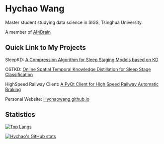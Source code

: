 # Hychao Wang
Master student studying data science in SIGS, Tsinghua University.

A member of [AI4Brain](https://AI4Brain.github.io)
## Quick Link to My Projects
SleepKD: [A Compression Algorithm for Sleep Staging Models based on KD](https://github.com/HychaoWang/SleepKD)

OSTKD: [Online Spatial Temporal Knowledge Distillation for Sleep Stage Classification](https://github.com/HychaoWang/OSTKD)

HighSpeed Railway Client: [A PyQt Client for High Speed Railway Automatic Braking](https://github.com/HychaoWang/HighSpeedRailwayAutoBrakingClient)

Personal Website: [Hychaowang.github.io](https://Hychaowang.github.io)

## Statistics
[![Top Langs](https://github-readme-stats.vercel.app/api/top-langs/?username=HychaoWang&langs_count=10&layout=compact)](https://github.com/anuraghazra/github-readme-stats)

 [![Hychao's GitHub stats](https://github-readme-stats.vercel.app/api?username=HychaoWang&show_icons=true&include_all_commits=true)](https://github.com/anuraghazra/github-readme-stats)

